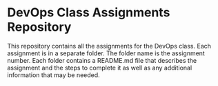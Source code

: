 # DevOps Class Assignments Repository

This repository contains all the assignments for the DevOps class. Each assignment is in a separate folder. The folder
name is the assignment number. Each folder contains a README.md file that describes the assignment and the steps to
complete it as well as any additional information that may be needed.